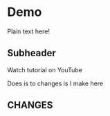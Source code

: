 # Demo

Plain text here!

## Subheader

Watch tutorial on YouTube



Does is to changes is I make here

## CHANGES





